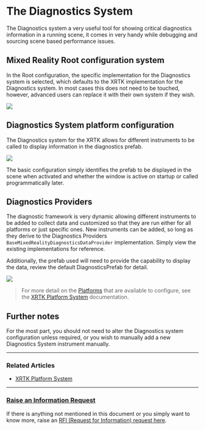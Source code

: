 # The Diagnostics System

The Diagnostics system a very useful tool for showing critical diagnostics information in a running scene, it comes in very handy while debugging and sourcing scene based performance issues.

## Mixed Reality Root configuration system

In the Root configuration, the specific implementation for the Diagnostics system is selected, which defaults to the XRTK implementation for the Diagnostics system.  In most cases this does not need to be touched, however, advanced users can replace it with their own system if they wish.

![](../images/Configuration/Diagnostics/DiagnosticsSystemProfile.png)

## Diagnostics System platform configuration

The Diagnostics system for the XRTK allows for different instruments to be called to display information in the diagnostics prefab. 

![](../images/Configuration/Diagnostics/DiagnosticsSystemSettings.png)

The basic configuration simply identifies the prefab to be displayed in the scene when activated and whether the window is active on startup or called programmatically later.

## Diagnostics Providers

The diagnostic framework is very dynamic allowing different instruments to be added to collect data and customized so that they are run either for all platforms or just specific ones.  New instruments can be added, so long as they derive to the Diagnostics Providers `BaseMixedRealityDiagnosticsDataProvider` implementation.  Simply view the existing implementations for reference.

Additionally, the prefab used will need to provide the capability to display the data, review the default DiagnosticsPrefab for detail.

![](../images/Configuration/Diagnostics/DiagnosticsDataProviders.png)

> For more detail on the [Platforms](08-platform-system.md) that are available to configure, see the [XRTK Platform System](08-platform-system.md) documentation.

## Further notes

For the most part, you should not need to alter the Diagnostics system configuration unless required, or you wish to manually add a new Diagnostics System instrument manually.

---

### Related Articles

* [XRTK Platform System](08-platform-framework.md)

---

### [**Raise an Information Request**](https://github.com/XRTK/XRTK-Core/issues/new?assignees=&labels=question&template=request_for_information.md&title=)

If there is anything not mentioned in this document or you simply want to know more, raise an [RFI (Request for Information) request here](https://github.com/XRTK/XRTK-Core/issues/new?assignees=&labels=question&template=request_for_information.md&title=).
